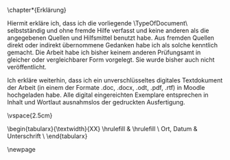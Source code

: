 \chapter*{Erklärung}

Hiermit erkläre ich, dass ich die vorliegende \TypeOfDocument\ selbstständig und ohne fremde Hilfe verfasst und keine anderen als die angegebenen Quellen und Hilfsmittel benutzt habe.
Aus fremden Quellen direkt oder indirekt übernommene Gedanken habe ich als solche kenntlich gemacht.
Die Arbeit habe ich bisher keinem anderen Prüfungsamt in gleicher oder vergleichbarer Form vorgelegt.
Sie wurde bisher auch nicht veröffentlicht.

Ich erkläre weiterhin, dass ich ein unverschlüsseltes digitales Textdokument der Arbeit
(in einem der Formate .doc, .docx, .odt, .pdf, .rtf) in Moodle hochgeladen habe. Alle digital eingereichten Exemplare entsprechen in Inhalt und Wortlaut ausnahmslos der gedruckten Ausfertigung.

\vspace{2.5cm}

\begin{tabularx}{\textwidth}{XX}
  \hrulefill & \hrulefill \\
  Ort, Datum & Unterschrift \\
\end{tabularx}

\newpage
